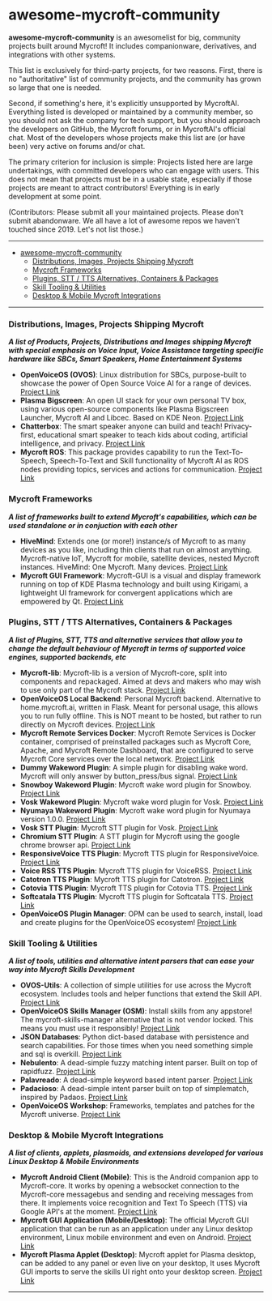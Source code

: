 awesome-mycroft-community
==========================

**awesome-mycroft-community** is an awesomelist for big, community projects built around Mycroft! It includes companionware, derivatives, and integrations with other systems.

This list is exclusively for third-party projects, for two reasons. First, there is no "authoritative" list of community projects, and the community has grown so large that one is needed.

Second, if something's here, it's explicitly unsupported by MycroftAI. Everything listed is developed or maintained by a community member, so you should not ask the company for tech support, but you should approach the developers on GitHub, the Mycroft forums, or in MycroftAI's official chat. Most of the developers whose projects make this list are (or have been) very active on forums and/or chat.

The primary criterion for inclusion is simple: Projects listed here are large undertakings, with committed developers who can engage with users. This does not mean that projects must be in a usable state, especially if those projects are meant to attract contributors! Everything is in early development at some point.

(Contributors: Please submit all your maintained projects. Please don't submit abandonware. We all have a lot of awesome repos we haven't touched since 2019. Let's not list those.)

----------------------------------------------------------------------------------------------------------------------------------------------

- [awesome-mycroft-community](#awesome-mycroft-community)
    + [Distributions, Images, Projects Shipping Mycroft](#distributions--images--projects-shipping-mycroft)
    + [Mycroft Frameworks](#mycroft-frameworks)
    + [Plugins, STT / TTS Alternatives, Containers & Packages](#plugins--stt---tts-alternatives--containers---packages)
    + [Skill Tooling & Utilities](#skill-tooling---utilities)
    + [Desktop & Mobile Mycroft Integrations](#desktop---mobile-mycroft-integrations)

----------------------------------------------------------------------------------------------------------------------------------------------

### Distributions, Images, Projects Shipping Mycroft
**_A list of Products, Projects, Distributions and Images shipping Mycroft with special emphasis on Voice Input, Voice Assistance targeting specific hardware like SBCs, Smart Speakers, Home Entertainment Systems_**

- **OpenVoiceOS (OVOS)**: Linux distribution for SBCs, purpose-built to showcase the power of Open Source Voice AI for a range of devices. [Project Link](https://www.openvoiceos.com)
- **Plasma Bigscreen**: An open UI stack for your own personal TV box, using various open-source components like Plasma Bigscreen Launcher, Mycroft AI and Libcec. Based on KDE Neon. [Project Link](https://plasma-bigscreen.org/)
- **Chatterbox**: The smart speaker anyone can build and teach! Privacy-first, educational smart speaker to teach kids about coding, artificial intelligence, and privacy. [Project Link](https://hellochatterbox.com/)
- **Mycroft ROS**: This package provides capability to run the Text-To-Speech, Speech-To-Text and Skill functionality of Mycroft AI as ROS nodes providing topics, services and actions for communication. [Project Link](http://wiki.ros.org/mycroft_ros)

### Mycroft Frameworks
**_A list of frameworks built to extend Mycroft's capabilities, which can be used standalone or in conjuction with each other_**

- **HiveMind**: Extends one (or more!) instance/s of Mycroft to as many devices as you like, including thin clients that run on almost anything. Mycroft-native IoT, Mycroft for mobile, satellite devices, nested Mycroft instances. HiveMind: One Mycroft. Many devices. [Project Link](https://github.com/JarbasHiveMind/HiveMind-core)
- **Mycroft GUI Framework**: Mycroft-GUI is a visual and display framework running on top of KDE Plasma technology and built using Kirigami, a lightweight UI framework for convergent applications which are empowered by Qt. [Project Link](https://github.com/MycroftAI/mycroft-gui)

### Plugins, STT / TTS Alternatives, Containers & Packages
**_A list of Plugins, STT, TTS and alternative services that allow you to change the default behaviour of Mycroft in terms of supported voice engines, supported backends, etc_**

- **Mycroft-lib**: Mycroft-lib is a version of Mycroft-core, split into components and repackaged. Aimed at devs and makers who may wish to use only part of the Mycroft stack. [Project Link](https://github.com/HelloChatterbox/mycroft-lib)
- **OpenVoiceOS Local Backend**: Personal Mycroft backend. Alternative to home.mycroft.ai, written in Flask. Meant for personal usage, this allows you to run fully offline. This is NOT meant to be hosted, but rather to run directly on Mycroft devices. [Project Link](https://github.com/OpenVoiceOS/OVOS-local-backend)
- **Mycroft Remote Services Docker**: Mycroft Remote Services is Docker container, comprised of preinstalled packages such as Mycroft Core, Apache, and Mycroft Remote Dashboard, that are configured to serve Mycroft Core services over the local network. [Project Link](https://mycroft.pub/hosting-service/)
- **Dummy Wakeword Plugin**: A simple plugin for disabling wake word. Mycroft will only answer by button_press/bus signal. [Project Link](https://github.com/HelloChatterbox/dummy_wakeword_plugin)
- **Snowboy Wakeword Plugin**: Mycroft wake word plugin for Snowboy. [Project Link](https://github.com/JarbasLingua/jarbas-wake-word-plugin-snowboy)
- **Vosk Wakeword Plugin**: Mycroft wake word plugin for Vosk. [Project Link](https://github.com/JarbasLingua/jarbas-wake-word-plugin-vosk)
- **Nyumaya Wakeword Plugin**: Mycroft wake word plugin for Nyumaya version 1.0.0. [Project Link](https://github.com/JarbasLingua/jarbas-wake-word-plugin-nyumaya-premium)
- **Vosk STT Plugin**: Mycroft STT plugin for Vosk. [Project Link](https://github.com/JarbasLingua/jarbas-stt-plugin-vosk)
- **Chromium STT Plugin**: A STT plugin for Mycroft using the google chrome browser api. [Project Link](https://github.com/JarbasLingua/jarbas-stt-plugin-chromium)
- **ResponsiveVoice TTS Plugin**: Mycroft TTS plugin for ResponsiveVoice. [Project Link](https://github.com/JarbasLingua/jarbas-tts-plugin-responsivevoice)
- **Voice RSS TTS Plugin**: Mycroft TTS plugin for VoiceRSS. [Project Link](https://github.com/JarbasLingua/jarbas-tts-plugin-voicerss)
- **Catotron TTS Plugin**: Mycroft TTS plugin for Catotron. [Project Link](https://github.com/JarbasLingua/jarbas-tts-plugin-catotron)
- **Cotovia TTS Plugin**: Mycroft TTS plugin for Cotovia TTS. [Project Link](https://github.com/JarbasLingua/jarbas-tts-plugin-cotovia)
- **Softcatala TTS Plugin**: Mycroft TTS plugin for Softcatala TTS. [Project Link](https://github.com/JarbasLingua/jarbas-tts-plugin-softcatala)
- **OpenVoiceOS Plugin Manager**: OPM can be used to search, install, load and create plugins for the OpenVoiceOS ecosystem! [Project Link](https://github.com/OpenVoiceOS/OVOS-plugin-manager)

### Skill Tooling & Utilities
**_A list of tools, utilities and alternative intent parsers that can ease your way into Mycroft Skills Development_**

- **OVOS-Utils**: A collection of simple utilities for use across the Mycroft ecosystem. Includes tools and helper functions that extend the Skill API. [Project Link](https://github.com/OpenVoiceOS/ovos_utils)  
- **OpenVoiceOS Skills Manager (OSM)**: Install skills from any appstore! The mycroft-skills-manager alternative that is not vendor locked. This means you must use it responsibly! [Project Link](https://github.com/OpenVoiceOS/ovos_skill_manager)
- **JSON Databases**: Python dict-based database with persistence and search capabilities. For those times when you need something simple and sql is overkill. [Project Link](https://github.com/OpenJarbas/json_database)
- **Nebulento**: A dead-simple fuzzy matching intent parser. Built on top of rapidfuzz. [Project Link](https://github.com/OpenJarbas/nebulento)
- **Palavreado**: A dead-simple keyword based intent parser. [Project Link](https://github.com/OpenJarbas/palavreado)
- **Padacioso**: A dead-simple intent parser built on top of simplematch, inspired by Padaos. [Project Link](https://github.com/OpenJarbas/padacioso)
- **OpenVoiceOS Workshop**: Frameworks, templates and patches for the Mycroft universe. [Project Link](https://github.com/OpenVoiceOS/OVOS-workshop)

### Desktop & Mobile Mycroft Integrations
**_A list of clients, applets, plasmoids, and extensions developed for various Linux Desktop & Mobile Environments_**

- **Mycroft Android Client (Mobile)**: This is the Android companion app to Mycroft-core. It works by opening a websocket connection to the Mycroft-core messagebus and sending and receiving messages from there. It implements voice recognition and Text To Speech (TTS) via Google API's at the moment. [Project Link](https://github.com/MycroftAI/mycroft-android)
- **Mycroft GUI Application (Mobile/Desktop)**: The official Mycroft GUI application that can be run as an application under any Linux desktop environment, Linux mobile environment and even on Android. [Project Link](https://github.com/MycroftAI/mycroft-gui)
- **Mycroft Plasma Applet (Desktop)**: Mycroft applet for Plasma desktop, can be added to any panel or even live on your desktop, It uses Mycroft GUI imports to serve the skills UI right onto your desktop screen. [Project Link](https://invent.kde.org/utilities/mycroft-plasmoid) 

------------------------------------------------------------------------------------------------------------------------------------------------
